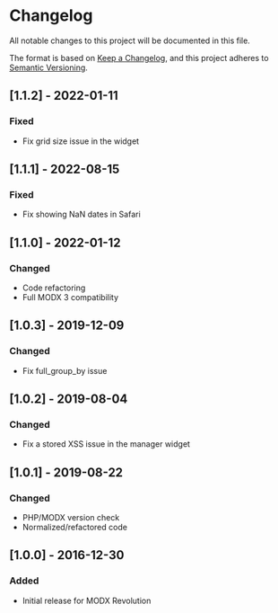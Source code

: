 # Changelog

All notable changes to this project will be documented in this file.

The format is based on [Keep a Changelog](https://keepachangelog.com/en/1.0.0/),
and this project adheres to [Semantic Versioning](https://semver.org/spec/v2.0.0.html).

## [1.1.2] - 2022-01-11

### Fixed

- Fix grid size issue in the widget

## [1.1.1] - 2022-08-15

### Fixed

- Fix showing NaN dates in Safari

## [1.1.0] - 2022-01-12

### Changed

- Code refactoring
- Full MODX 3 compatibility

## [1.0.3] - 2019-12-09

### Changed

- Fix full_group_by issue

## [1.0.2] - 2019-08-04

### Changed

- Fix a stored XSS issue in the manager widget

## [1.0.1] - 2019-08-22

### Changed

- PHP/MODX version check
- Normalized/refactored code 

## [1.0.0] - 2016-12-30

### Added

- Initial release for MODX Revolution
